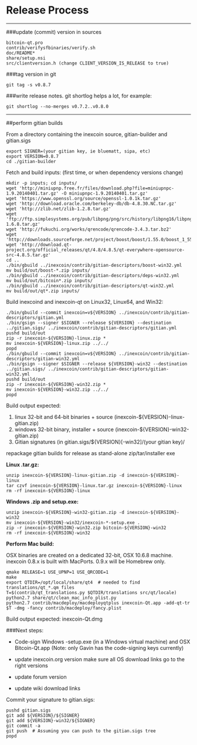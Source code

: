 Release Process
====================

* * *

###update (commit) version in sources


	bitcoin-qt.pro
	contrib/verifysfbinaries/verify.sh
	doc/README*
	share/setup.nsi
	src/clientversion.h (change CLIENT_VERSION_IS_RELEASE to true)

###tag version in git

	git tag -s v0.8.7

###write release notes. git shortlog helps a lot, for example:

	git shortlog --no-merges v0.7.2..v0.8.0

* * *

##perform gitian builds

 From a directory containing the inexcoin source, gitian-builder and gitian.sigs
  
	export SIGNER=(your gitian key, ie bluematt, sipa, etc)
	export VERSION=0.8.7
	cd ./gitian-builder

 Fetch and build inputs: (first time, or when dependency versions change)

	mkdir -p inputs; cd inputs/
	wget 'http://miniupnp.free.fr/files/download.php?file=miniupnpc-1.9.20140401.tar.gz' -O miniupnpc-1.9.20140401.tar.gz'
	wget 'https://www.openssl.org/source/openssl-1.0.1k.tar.gz'
	wget 'http://download.oracle.com/berkeley-db/db-4.8.30.NC.tar.gz'
	wget 'http://zlib.net/zlib-1.2.8.tar.gz'
	wget 'ftp://ftp.simplesystems.org/pub/libpng/png/src/history/libpng16/libpng-1.6.8.tar.gz'
	wget 'http://fukuchi.org/works/qrencode/qrencode-3.4.3.tar.bz2'
	wget 'http://downloads.sourceforge.net/project/boost/boost/1.55.0/boost_1_55_0.tar.bz2'
	wget 'http://download.qt-project.org/official_releases/qt/4.8/4.8.5/qt-everywhere-opensource-src-4.8.5.tar.gz'
	cd ..
	./bin/gbuild ../inexcoin/contrib/gitian-descriptors/boost-win32.yml
	mv build/out/boost-*.zip inputs/
	./bin/gbuild ../inexcoin/contrib/gitian-descriptors/deps-win32.yml
	mv build/out/bitcoin*.zip inputs/
	./bin/gbuild ../inexcoin/contrib/gitian-descriptors/qt-win32.yml
	mv build/out/qt*.zip inputs/

 Build inexcoind and inexcoin-qt on Linux32, Linux64, and Win32:
  
	./bin/gbuild --commit inexcoin=v${VERSION} ../inexcoin/contrib/gitian-descriptors/gitian.yml
	./bin/gsign --signer $SIGNER --release ${VERSION} --destination ../gitian.sigs/ ../inexcoin/contrib/gitian-descriptors/gitian.yml
	pushd build/out
	zip -r inexcoin-${VERSION}-linux.zip *
	mv inexcoin-${VERSION}-linux.zip ../../
	popd
	./bin/gbuild --commit inexcoin=v${VERSION} ../inexcoin/contrib/gitian-descriptors/gitian-win32.yml
	./bin/gsign --signer $SIGNER --release ${VERSION}-win32 --destination ../gitian.sigs/ ../inexcoin/contrib/gitian-descriptors/gitian-win32.yml
	pushd build/out
	zip -r inexcoin-${VERSION}-win32.zip *
	mv inexcoin-${VERSION}-win32.zip ../../
	popd

  Build output expected:

  1. linux 32-bit and 64-bit binaries + source (inexcoin-${VERSION}-linux-gitian.zip)
  2. windows 32-bit binary, installer + source (inexcoin-${VERSION}-win32-gitian.zip)
  3. Gitian signatures (in gitian.sigs/${VERSION}[-win32]/(your gitian key)/

repackage gitian builds for release as stand-alone zip/tar/installer exe

**Linux .tar.gz:**

	unzip inexcoin-${VERSION}-linux-gitian.zip -d inexcoin-${VERSION}-linux
	tar czvf inexcoin-${VERSION}-linux.tar.gz inexcoin-${VERSION}-linux
	rm -rf inexcoin-${VERSION}-linux

**Windows .zip and setup.exe:**

	unzip inexcoin-${VERSION}-win32-gitian.zip -d inexcoin-${VERSION}-win32
	mv inexcoin-${VERSION}-win32/inexcoin-*-setup.exe .
	zip -r inexcoin-${VERSION}-win32.zip bitcoin-${VERSION}-win32
	rm -rf inexcoin-${VERSION}-win32

**Perform Mac build:**

  OSX binaries are created on a dedicated 32-bit, OSX 10.6.8 machine.
  inexcoin 0.8.x is built with MacPorts.  0.9.x will be Homebrew only.

	qmake RELEASE=1 USE_UPNP=1 USE_QRCODE=1
	make
	export QTDIR=/opt/local/share/qt4  # needed to find translations/qt_*.qm files
	T=$(contrib/qt_translations.py $QTDIR/translations src/qt/locale)
	python2.7 share/qt/clean_mac_info_plist.py
	python2.7 contrib/macdeploy/macdeployqtplus inexcoin-Qt.app -add-qt-tr $T -dmg -fancy contrib/macdeploy/fancy.plist

 Build output expected: inexcoin-Qt.dmg

###Next steps:

* Code-sign Windows -setup.exe (in a Windows virtual machine) and
  OSX Bitcoin-Qt.app (Note: only Gavin has the code-signing keys currently)

* update inexcoin.org version
  make sure all OS download links go to the right versions

* update forum version

* update wiki download links

Commit your signature to gitian.sigs:

	pushd gitian.sigs
	git add ${VERSION}/${SIGNER}
	git add ${VERSION}-win32/${SIGNER}
	git commit -a
	git push  # Assuming you can push to the gitian.sigs tree
	popd

